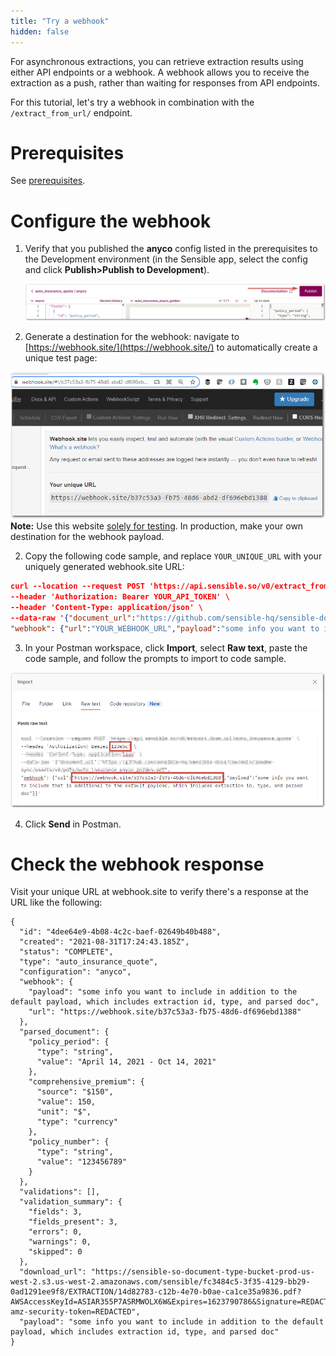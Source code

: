 ```yaml
---
title: "Try a webhook"
hidden: false
---
```


For asynchronous extractions, you can retrieve extraction results using either API endpoints or a webhook. A webhook allows you to receive the extraction as a push, rather than waiting for responses from API endpoints. 

For this tutorial, let's try a webhook in combination with the `/extract_from_url/` endpoint.

Prerequisites
====

See [prerequisites](doc:api-tutorial#prerequisites). 


Configure the webhook
====

1. Verify that you published the **anyco** config listed in the prerequisites to the Development environment (in the Sensible app, select the config and click **Publish>Publish to Development**).

   ![Click to enlarge](https://raw.githubusercontent.com/sensible-hq/sensible-docs/main/readme-sync/assets/v0/images/final/quickstart_publish_config.png)

1. Generate a destination for the webhook: navigate to [https://webhook.site/](https://webhook.site/) to automatically create a unique test page:

  ![Click to enlarge](https://raw.githubusercontent.com/sensible-hq/sensible-docs/main/readme-sync/assets/v0/images/final/api_quickstart_webhook_1.png)
**Note:** Use this website [solely for testing](https://webhook.site/terms). In production, make your own destination for the webhook payload.

2. Copy the following code sample, and replace `YOUR_UNIQUE_URL` with your uniquely generated webhook.site URL:

```json
curl --location --request POST 'https://api.sensible.so/v0/extract_from_url/auto_insurance_quote?environment=development' \
--header 'Authorization: Bearer YOUR_API_TOKEN' \
--header 'Content-Type: application/json' \
--data-raw '{"document_url":"https://github.com/sensible-hq/sensible-docs/raw/main/readme-sync/assets/v0/pdfs/auto_insurance_anyco.pdf",
"webhook": {"url":"YOUR_WEBHOOK_URL","payload":"some info you want to include in addition to the default payload, which includes extraction id, type, and parsed doc"}}'
```

3. In your Postman workspace, click **Import**, select **Raw text**, paste the code sample, and follow the prompts to import to code sample.

   

  ![Click to enlarge](https://raw.githubusercontent.com/sensible-hq/sensible-docs/main/readme-sync/assets/v0/images/final/api_quickstart_webhook_2.png)

4. Click **Send** in Postman.

Check the webhook response
====

Visit your unique URL at webhook.site to verify there's a response at the URL like the following: 

```
{
  "id": "4dee64e9-4b08-4c2c-baef-02649b40b488",
  "created": "2021-08-31T17:24:43.185Z",
  "status": "COMPLETE",
  "type": "auto_insurance_quote",
  "configuration": "anyco",
  "webhook": {
    "payload": "some info you want to include in addition to the default payload, which includes extraction id, type, and parsed doc",
    "url": "https://webhook.site/b37c53a3-fb75-48d6-df696ebd1388"
  },
  "parsed_document": {
    "policy_period": {
      "type": "string",
      "value": "April 14, 2021 - Oct 14, 2021"
    },
    "comprehensive_premium": {
      "source": "$150",
      "value": 150,
      "unit": "$",
      "type": "currency"
    },
    "policy_number": {
      "type": "string",
      "value": "123456789"
    }
  },
  "validations": [],
  "validation_summary": {
    "fields": 3,
    "fields_present": 3,
    "errors": 0,
    "warnings": 0,
    "skipped": 0
  },
  "download_url": "https://sensible-so-document-type-bucket-prod-us-west-2.s3.us-west-2.amazonaws.com/sensible/fc3484c5-3f35-4129-bb29-0ad1291ee9f8/EXTRACTION/14d82783-c12b-4e70-b0ae-ca1ce35a9836.pdf?AWSAccessKeyId=ASIAR355P7ASRMWOLX6W&Expires=1623790786&Signature=REDACTED-amz-security-token=REDACTED",
  "payload": "some info you want to include in addition to the default payload, which includes extraction id, type, and parsed doc"
}
```

